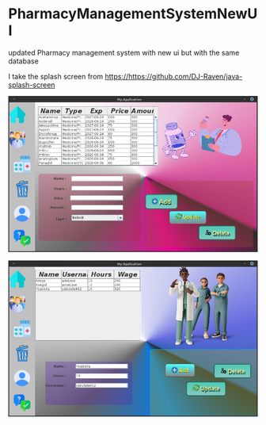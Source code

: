 # PharmacyManagementSystemNewUI
updated Pharmacy management system with new ui but with the same database

I take the splash screen from [https://](https://github.com/DJ-Raven/java-splash-screen)https://github.com/DJ-Raven/java-splash-screen


![OverView Of the project](https://github.com/yabulala432/PharmacyManagementSystemNewUI/blob/main/src/main/icons/screeShot.jpg)

![Overview of the project](https://github.com/yabulala432/PharmacyManagementSystemNewUI/blob/main/src/main/icons/screeShot2.jpg)
